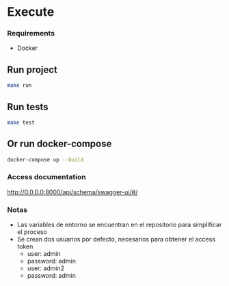 # Execute

### Requirements

- Docker

## Run project

```bash
make run
```

## Run tests

```bash
make test 
```

## Or run docker-compose

```bash
docker-compose up --build
```

### Access documentation

http://0.0.0.0:8000/api/schema/swagger-ui/#/

### Notas

- Las variables de entorno se encuentran en el repositorio para simplificar el proceso
- Se crean dos usuarios por defecto, necesarios para obtener el access token
    - user: admin
    - password: admin
    - user: admin2
    - password: admin
